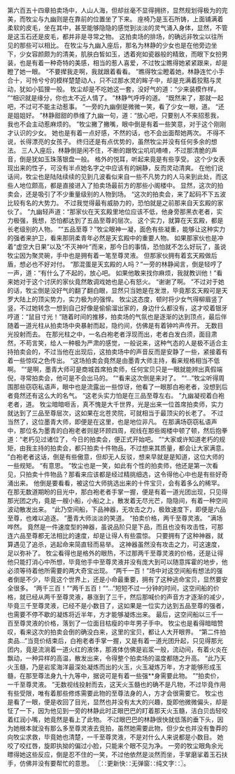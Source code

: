 第六百五十四章拍卖场中，人山人海，但却丝毫不显得拥挤，显然规划得极为的完美，而牧尘与九幽则是在靠前的位置坐了下来。
座椅乃是玉石所铸，上面铺满着柔软的皮毛，坐在其中，甚至能够隐隐的感觉到淡淡的灵气涌入身体，显然，不管是这玉石还是皮毛，都并非是寻常之物。
这拍卖场的排场，的确远非牧尘以往所见的那些可以相比。
在牧尘与九幽入座后，那名为林静的少女也是在他旁边坐下，少女容颜颇为的清美，肌肤白皙如玉，透着宛如瓷器般的精致，而眼下女扮男装，也是有着一种奇特的美感，相当的惹人喜爱，不过牧尘瞧得她紧紧跟来，却是瞪了她一眼。
“不要撵我走啊，我就跟着看看。
”瞧得牧尘瞪着她，林静连忙小手合十，可怜兮兮的模样楚楚动人，只不过那水灵的眸子中，却是充满着狡黠与灵动，犹如小狐狸一般。
牧尘却是不吃她这一套，没好气的道：“少来装模作样。
”“相识就是缘分，你也太不近人情了。
”林静气呼呼的道。
“既然来了，那就一起吧，不过可不能主动惹事。
”一旁的九幽倒是微微一笑，看了少女一眼，道。
“还是姐姐好。
”林静甜甜的恭维了九幽一句，道：“放心吧，只要别人不来招惹我，我也不会主动惹麻烦的。
”牧尘撇了撇嘴，眼中倒是有着一些笑意，对于这个刚刚才认识的少女。
她也是有着一点好感，不然的话，也不会出面帮她两次。
不得不说，长得漂亮的女孩子。
终归还是有点优势的，虽然牧尘并没有任何多余的想法。
三人入座后，林静倒是闲不住，不断的跟牧尘叽叽喳喳，不过那清脆的声音，倒是犹如玉珠落银盘一般。
格外的悦耳，听起来竟是有些享受。
这个少女表现出来的性子，可没有半点她名字之中应该有的娴静，反而灵动清爽。
在他们说话间，牧尘也是陆陆续续的见到几波看似来自一些不凡势力的人马来到此处，而这些人地位颇高，都是直接进入了拍卖场最前方的那些小阁楼中。
显然，这次的拍卖会，还是吸引了不少重量级别的人物到场。
“这次的拍卖会，来了起码不下五波比较有名的大势力。
不过我觉得最有威胁力的，恐怕就是之前那来自天玄殿的家伙了。
”九幽轻声道：“那家伙在天玄殿里地位应该不低，他身旁那黑衣老者，实力极强，我想，恐怕都达到了五品至尊的层次。
这个实力，就算在天玄殿，都是长老级别的人物。
”“五品至尊？”牧尘眼神一凝，面色有些凝重，能够让这种实力的强者来护卫，看来那阴柔青年必然是天玄殿中的重要人物。
如果那家伙也是冲着“虚空大日果”以及“不灭神叶”而来，那今日的事情，恐怕就不怎么好玩了，虽说牧尘因为聚灵碗，手中也是拥有着一笔至尊灵液。
但那家伙拥有着玄天殿做后盾，想必也不好对付。
“那混蛋是天玄殿的人吗？”一旁的林静闻言，倒是轻哼了一声，道：“有什么了不起的，放心吧。
如果他敢来找你麻烦，我就教训他！”看来她对于这个讨厌的家伙竟然敢调戏她也是心有怒火。
“谢谢了啊。
”不过对于她的话，牧尘倒是没好气的翻了翻白眼，显然只当她是在发泄，毕竟那玄天殿可是天罗大陆上的顶尖势力，实力极为的强悍。
牧尘这态度，顿时将少女气得柳眉竖了竖，不过她转念一想到自己好像是偷偷溜出家的，身边什么都没有，这才咬着银牙哼道：“鼠目寸光！”随着时间的推移，拍卖场的气氛也是逐渐的达到顶点，最后伴随着一道光柱从拍卖场中央暴射而起，隐约间，仿佛是有着钟吟声传开。
无数目光投射而去。
在那光柱之中，一名白袍老者浮现而出，老者白发白须，面目肃然，不苟言笑，给人一种极为严肃的感觉，一般说来，这种气态的人是极不适合主持拍卖会的，不过当他在出现后，这拍卖场中的声音反而是安静了一些，紧接着有着一些惊叹之色传出。
“这场拍卖会竟然是由墨青大师主持，看来规格相当不低啊。
”“是啊，墨青大师可是商城首席拍卖师，任何宝贝只是一眼就能辨出真假端倪，寻常拍卖会，他可是不会出马的。
”“看来这次倒是来对了。
”“...”牧尘听得周围那些窃窃私语声，眼中也是流露出一些惊讶，他看了一眼那白袍老者，没想到后者竟然还有这么大的名气。
“这老头实力怕是在三品至尊左右。
”九幽凝视着白袍老者，道。
牧尘暗暗咂舌，真不愧是大千世界，光是出来一位首席拍卖师，实力就达到了三品至尊层次，这如果在北苍灵院，可就相当于最顶尖的长老了。
不过当然了，这位墨青大师，即便是在这里，也是地位非凡。
在那满场窃窃私语声中，那位名为墨青的白袍老者则是环顾四周，视线在那些阁楼中顿了顿，然后抱拳道：“老朽见过诸位了，今日的拍卖会，便正式开始吧。
”“大家或许知道老朽的规矩，由我主持的拍卖会，都只拍卖十件物品，不过想来其质量，都会让大家满意。
”白袍老者这话，倒是有些傲意，但却无人反驳，想来早就是是知道，这位大师的一些规矩。
“有意思。
”牧尘也是一笑，如此有个性的拍卖师，他还是第一次看见，只拍卖十件物品？那看来应该都是经过精挑细选，这令得他心中也是有些好奇涌出来。
他倒是要看看，被这位大师挑选出来的十件宝贝，会有着多么的稀罕。
在那无数道期盼的目光中，那白袍老者手掌一握，便是有着一道光团出现，只见得那光团之内，竟是一艘小船，小船之上，散发着无尽光芒，隐隐间，有着一种空间波动散发出来。
“此乃空间船，下品神器，无攻击之力，极致速度下，即便是六品至尊，也难以追逐。
”墨青大师淡淡的笑道。
“拍卖价格，两千至尊灵液。
”满场哗然。
竟然是一件速度型的神器，虽说品阶只是下品，而且也没有攻击性，可那连六品至尊都无法相比的速度，却是让得人有些震惊。
只要拥有了这种神器，就算遇见了追杀，逃起命来简直轻而易举。
这神器虽然没有攻击之力，可这速度，足以弥补了。
牧尘看得也是格外的眼热，不过那两千至尊灵液的价格，还是让得他只能打消心中所想，毕竟他手中至尊灵液并没有庞大到可以随意挥霍的地步，他必须等待着他所需要的两大奇宝出现。
“两千一百！”场中对这空间船有想法的强者倒是不少，毕竟这个世界上，还是小命最重要，拥有了这种逃命宝贝，显然要安全很多。
“两千三百！”“两千五百！”“...”短短不过一分钟的时间，这空间船的价格，就已经从两千至尊灵液，暴涨到了三千，然后那喊价的声音方才逐渐的减少，毕竟三千至尊灵液，已经不是小数目了，这如果是一位实力达到五品至尊的强者，也需要不停不歇的凝炼将近半年，方才能够凝炼出来。
最后，这空间船以三千一百至尊灵液的价格，落到了一位面目枯瘦的中年男子手中。
牧尘也是看得暗暗赞叹，看来这次的拍卖会倒的确没白来，这里的宝贝，都让人大开眼界。
“第二件拍卖品...”当竞价结束后，白袍老者手掌一握，又是有着一道光团升起，只见得那光团内，竟是流淌着一道火红的液体，那液体仿佛是岩浆一般，流动间，有着火炎在飘动，一种异样的高温，散发出来，令得整个拍卖场的温度都随之升高。
“此乃天火玉髓，乃是岩浆海洋最深处凝炼而出的火玉，火玉凝炼万年，方才能够形成玉髓，在那至尊法身九十九等中，据说可是有着一些强**身需要此物。
”“拍卖价，一千至尊灵液。
”无数视线投射而去，这天火玉髓也的确不是凡物，不过毕竟作用有些受限，唯有着那些修炼需要此物的至尊法身的人，方才会很需要它。
牧尘也是看了一眼，便是收回了目光，显然也并没有太大的兴趣，旋即他微微偏头，却是怔了一下，因为他见到一旁的林静此时正眼巴巴的盯着那天火玉髓，洁白贝齿轻咬着红润小嘴，她竟然是看上了此物。
不过眼巴巴的林静很快就低落的垂下头，因为她根本就没有那么多至尊灵液去竞拍，虽然她需要此物，但少女也并没有鲁莽的向牧尘求救，毕竟她也清楚，一千至尊灵液，不是对什么人来说都是小数目。
她咬了咬红唇，旋即执拗的偏过小脸，只能来个眼不见为净。
一旁的牧尘眼角余光瞟得她这些反应，倒是忍不住的一笑，不过他依然是淡然而坐，手掌磨挲着玉石扶手，仿佛并没有要帮忙的意思。
〖∷更新快∷无弹窗∷纯文字∷〗。
